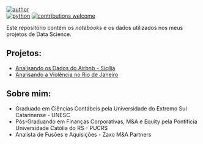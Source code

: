 [![author](https://img.shields.io/badge/autor-franciscoost-blue)](https://www.linkedin.com/in/francisco-ostetto/)  
[![python](https://img.shields.io/badge/python-3.7%2B-orange)](https://www.python.org/downloads/release/python-370/) 
[![contributions welcome](https://img.shields.io/badge/contributions-welcome-brightgreen.svg?style=flat)](https://github.com/franciscoost/Data-Science/issues)

Este repositório contém os *notebooks* e os dados utilizados nos meus projetos de Data Science.

## Projetos:

* [Analisando os Dados do Airbnb - Sicília](https://github.com/franciscoost/Data-Science/blob/master/Analisando_os_Dados_do_Airbnb.ipynb)
* [Analisando a Violência no Rio de Janeiro](https://github.com/franciscoost/Data-Science/blob/master/Analisando_a_Viol%C3%AAncia_no_Rio_de_Janeiro.ipynb)

## Sobre mim:

* Graduado em Ciências Contábeis pela Universidade do Extremo Sul Catarinense - UNESC
* Pós-Graduando em Finanças Corporativas, M&A e Equity pela Pontifícia Universidade Católia do RS - PUCRS
* Analista de Fusões e Aquisições - Zaxo M&A Partners

